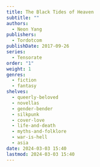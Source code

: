 ```yaml
---
title: The Black Tides of Heaven
subtitle: ""
authors:
  - Neon Yang
publishers:
  - Tordotcom
publishDate: 2017-09-26
series:
  - Tensorate
order: "1"
weight: 1
genres:
  - fiction
  - fantasy
shelves:
  - queerly-beloved
  - novellas
  - gender-bender
  - silkpunk
  - cover-love
  - life-and-death
  - myths-and-folklore
  - war-is-hell
  - asia
date: 2024-03-03 15:40
lastmod: 2024-03-03 15:40
---
```

